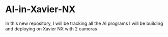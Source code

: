 # AI-in-Xavier-NX
In this new repository, I will be tracking all the AI programs I will be building and deploying on Xavier NX with 2 cameras
